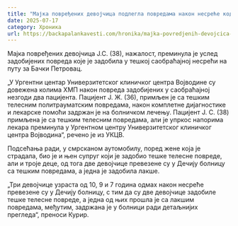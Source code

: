 ```yaml
---
title: "Мајка повређених девојчица подлегла повредама након несреће код Бачког Петровца"
date: 2025-07-17
category: Хроника
url: https://backapalankavesti.com/hronika/majka-povredjenih-devojcica-podlegla-povredama-nakon-nesrece-kod-backog-petrovca/
---
```


Мајка повређених девојчица Ј.С. (38), нажалост, преминула је услед задобијених повреда које је задобила у тешкој саобраћајној несрећи на путу за Бачки Петровац.

„У Ургентни центар Универзитетског клиничког центра Војводине су довежена колима ХМП након повреда задобијених у саобраћајној незгоди два пацијента. Пацијент Ј. Ж. (36), примљен је са тешким телесним политрауматским повредама, након комплетне дијагностике и лекарске помоћи задржан је на болничком лечењу. Пацијент Ј. С. (38) примљена је са тешким телесним повредама, али је упркос напорима лекара преминула у Ургентном центру Универзитетског клиничког центра Војводина“, речено је из УКЦВ.

Подсећања ради, у смрсканом аутомобилу, поред жене која је страдала, био је и њен супруг који је задобио тешке телесне повреде, али и троје деце, од тога две девојчице превезене су у Дечију болницу са тешким повредама, а једна је задобила лакше.

„Три девојчице узраста од 10, 9 и 7 година одмах након несреће превезене су у Дечију болницу, с тим да су две девојчице задобиле тешке телесне повреде, а једна од њих прошла је са лакшим повредама, међутим, задржана је у болници ради детаљнијих прегледа“, преноси Курир.
